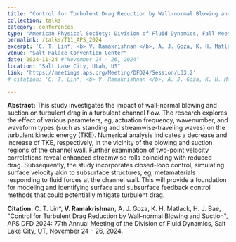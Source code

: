 ```yaml
---
title: "Control for Turbulent Drag Reduction by Wall-normal Blowing and Suction"
collection: talks
category: conferences
type: "American Physical Society: Division of Fluid Dynamics, Fall Meeting"
permalink: /talks/T11_APS_2024
excerpt: 'C. T. Lin*, <b> V. Ramakrishnan </b>, A. J. Goza, K. H. Matlack, H. J. Bae, "Control for Turbulent Drag Reduction by Wall-normal Blowing and Suction", APS DFD 2024: 77th Annual Meeting of the Division of Fluid Dynamics.'
venue: "Salt Palace Convention Center"
date: 2024-11-24 #"November 24 - 26, 2024"
location: "Salt Lake City, Utah, US"
link: 'https://meetings.aps.org/Meeting/DFD24/Session/L33.2'
# citation: 'C. T. Lin*, <b> V. Ramakrishnan </b>, A. J. Goza, K. H. Matlack, H. J. Bae, "Control for Turbulent Drag Reduction by Wall-normal Blowing and Suction", APS DFD 2024: 77th Annual Meeting of the Division of Fluid Dynamics, Salt Lake City, UT, November 24 - 26, 2024.'

---
```


**Abstract:** This study investigates the impact of wall-normal blowing and suction on turbulent drag in a turbulent channel flow. The research explores the effect of various parameters, eg, actuation frequency, wavenumber, and waveform types (such as standing and streamwise-traveling waves) on the turbulent kinetic energy (TKE). Numerical analysis indicates a decrease and increase of TKE, respectively, in the vicinity of the blowing and suction regions of the channel wall. Further examination of two-point velocity correlations reveal enhanced streamwise rolls coinciding with reduced drag. Subsequently, the study incorporates closed-loop control, simulating surface velocity akin to subsurface structures, eg, metamaterials responding to fluid forces at the channel wall. This will provide a foundation for modeling and identifying surface and subsurface feedback control methods that could potentially mitigate turbulent drag.

**Citation:** C. T. Lin*, **V. Ramakrishnan**, A. J. Goza, K. H. Matlack, H. J. Bae, "Control for Turbulent Drag Reduction by Wall-normal Blowing and Suction", APS DFD 2024: 77th Annual Meeting of the Division of Fluid Dynamics, Salt Lake City, UT, November 24 - 26, 2024.